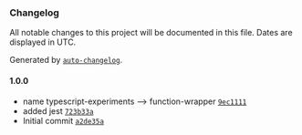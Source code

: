### Changelog

All notable changes to this project will be documented in this file. Dates are displayed in UTC.

Generated by [`auto-changelog`](https://github.com/CookPete/auto-changelog).

#### 1.0.0

- name typescript-experiments --&gt; function-wrapper [`9ec1111`](https://github.com/aarondill/never-throw/commit/9ec11118a9f5ec708f1cb4f85d3f0ea2a688889c)
- added jest [`723b33a`](https://github.com/aarondill/never-throw/commit/723b33aedf3576c9857239ccc10ace783ffbb215)
- Initial commit [`a2de35a`](https://github.com/aarondill/never-throw/commit/a2de35a454d4cd9d1e92d5c70ae325f11617e276)
<!-- auto-changelog-above -->
